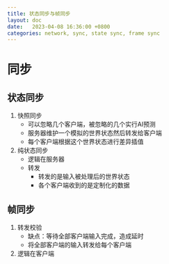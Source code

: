 ```yaml
---
title: 状态同步与帧同步
layout: doc
date:   2023-04-08 16:36:00 +0800
categories: network, sync, state sync, frame sync
---
```


# 同步

## 状态同步

1. 快照同步
	- 可以忽略几个客户端，被忽略的几个实行AI预测
	- 服务器维护一个模拟的世界状态然后转发给客户端
	- 每个客户端根据这个世界状态进行差异插值
2. 纯状态同步
	- 逻辑在服务器
	- 转发
		- 转发的是输入被处理后的世界状态
		- 各个客户端收到的是定制化的数据

## 帧同步

1. 转发校验
	- 缺点：等待全部客户端输入完成，造成延时
	- 将全部客户端的输入转发给每个客户端
2. 逻辑在客户端